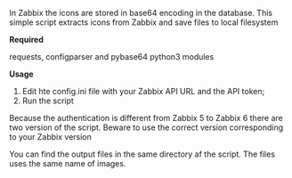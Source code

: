 In Zabbix the icons are stored in base64 encoding in the database. This simple script extracts icons from Zabbix and save files to local filesystem

**Required**

requests, configparser and pybase64 python3 modules

**Usage**
1) Edit hte config.ini file with your Zabbix API URL and the API token;
2) Run the script

Because the authentication is different from Zabbix 5 to Zabbix 6 there are two version of the script. Beware to use the correct version corresponding to your Zabbix version

You can find the output files in the same directory af the script. The files uses the same name of images.
